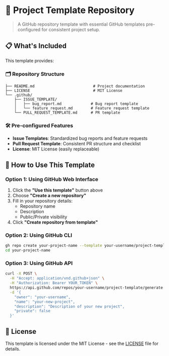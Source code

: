 # 🚀 Project Template Repository

> A GitHub repository template with essential GitHub templates pre-configured for consistent project setup.

## 📋 What's Included

This template provides:

### 🗂️ Repository Structure
```
├── README.md                          # Project documentation
├── LICENSE                            # MIT License
└── .github/
    ├── ISSUE_TEMPLATE/
    │   ├── bug_report.md             # Bug report template
    │   └── feature_request.md        # Feature request template
    └── PULL_REQUEST_TEMPLATE.md      # PR template
```

### 🛠️ Pre-configured Features

- **Issue Templates**: Standardized bug reports and feature requests
- **Pull Request Template**: Consistent PR structure and checklist
- **License**: MIT License (easily replaceable)

## 🚀 How to Use This Template

### Option 1: Using GitHub Web Interface
1. Click the **"Use this template"** button above
2. Choose **"Create a new repository"**
3. Fill in your repository details:
   - Repository name
   - Description
   - Public/Private visibility
4. Click **"Create repository from template"**

### Option 2: Using GitHub CLI
```bash
gh repo create your-project-name --template your-username/project-template --public
cd your-project-name
```

### Option 3: Using GitHub API
```bash
curl -X POST \
  -H "Accept: application/vnd.github+json" \
  -H "Authorization: Bearer YOUR_TOKEN" \
  https://api.github.com/repos/your-username/project-template/generate \
  -d '{
    "owner": "your-username",
    "name": "your-new-project",
    "description": "Description of your new project",
    "private": false
  }'
```

## 📄 License

This template is licensed under the MIT License - see the [LICENSE](LICENSE) file for details.
